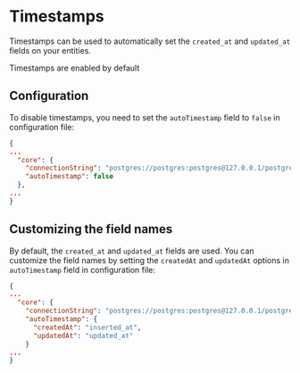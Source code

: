 # Timestamps

Timestamps can be used to automatically set the `created_at` and `updated_at` fields on your entities.

Timestamps are enabled by default

## Configuration

To disable timestamps, you need to set the `autoTimestamp` field to `false` in configuration file:

```json
{
...
  "core": {
    "connectionString": "postgres://postgres:postgres@127.0.0.1/postgres",
    "autoTimestamp": false
  },
...
}
```

## Customizing the field names

By default, the `created_at` and `updated_at` fields are used. You can customize the field names by setting the `createdAt` and `updatedAt` options in `autoTimestamp` field in configuration file:

```json
{
...
  "core": {
    "connectionString": "postgres://postgres:postgres@127.0.0.1/postgres",
    "autoTimestamp": {
      "createdAt": "inserted_at",
      "updatedAt": "updated_at"
    }
...
}
```
